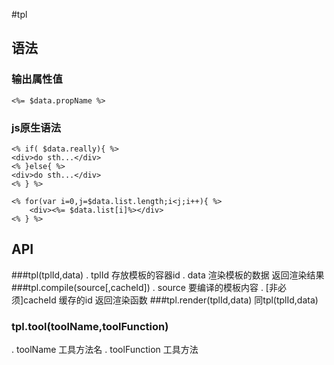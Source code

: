 #tpl

## 语法

### 输出属性值
```
<%= $data.propName %>
```

### js原生语法
```
<% if( $data.really){ %>
<div>do sth...</div>
<% }else{ %>
<div>do sth...</div>
<% } %>
```
```
<% for(var i=0,j=$data.list.length;i<j;i++){ %>
    <div><%= $data.list[i]%></div>
<% } %>
```

## API

###tpl(tplId,data)
. tplId  存放模板的容器id
. data   渲染模板的数据
返回渲染结果
###tpl.compile(source[,cacheId])
. source 要编译的模板内容
. [非必须]cacheId 缓存的id
返回渲染函数
###tpl.render(tplId,data)
同tpl(tplId,data)
### tpl.tool(toolName,toolFunction)
. toolName 工具方法名
. toolFunction 工具方法
